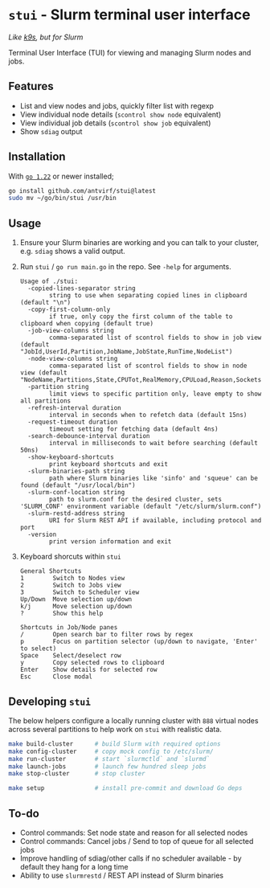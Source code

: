 # `stui` - Slurm terminal user interface

*Like [k9s](https://k9scli.io/), but for Slurm*

Terminal User Interface (TUI) for viewing and managing Slurm nodes and jobs.

## Features

- List and view nodes and jobs, quickly filter list with regexp
- View individual node details (`scontrol show node` equivalent)
- View individual job details (`scontrol show job` equivalent)
- Show `sdiag` output

## Installation

With [`go 1.22`](https://go.dev/doc/install) or newer installed;

```bash
go install github.com/antvirf/stui@latest
sudo mv ~/go/bin/stui /usr/bin
```

## Usage

1. Ensure your Slurm binaries are working and you can talk to your cluster, e.g. `sdiag` shows a valid output.

2. Run `stui` / `go run main.go` in the repo. See `-help` for arguments.

    <!-- REPLACE_START -->
    ```
    Usage of ./stui:
      -copied-lines-separator string
        	string to use when separating copied lines in clipboard (default "\n")
      -copy-first-column-only
        	if true, only copy the first column of the table to clipboard when copying (default true)
      -job-view-columns string
        	comma-separated list of scontrol fields to show in job view (default "JobId,UserId,Partition,JobName,JobState,RunTime,NodeList")
      -node-view-columns string
        	comma-separated list of scontrol fields to show in node view (default "NodeName,Partitions,State,CPUTot,RealMemory,CPULoad,Reason,Sockets,CoresPerSocket,ThreadsPerCore,Gres")
      -partition string
        	limit views to specific partition only, leave empty to show all partitions
      -refresh-interval duration
        	interval in seconds when to refetch data (default 15ns)
      -request-timeout duration
        	timeout setting for fetching data (default 4ns)
      -search-debounce-interval duration
        	interval in milliseconds to wait before searching (default 50ns)
      -show-keyboard-shortcuts
        	print keyboard shortcuts and exit
      -slurm-binaries-path string
        	path where Slurm binaries like 'sinfo' and 'squeue' can be found (default "/usr/local/bin")
      -slurm-conf-location string
        	path to slurm.conf for the desired cluster, sets 'SLURM_CONF' environment variable (default "/etc/slurm/slurm.conf")
      -slurm-restd-address string
        	URI for Slurm REST API if available, including protocol and port
      -version
        	print version information and exit
    ```
    <!-- REPLACE_END -->

3. Keyboard shorcuts within `stui`

    <!-- REPLACE_SHORTCUTS_START -->
    ```
    General Shortcuts
    1        Switch to Nodes view
    2        Switch to Jobs view
    3        Switch to Scheduler view
    Up/Down  Move selection up/down
    k/j      Move selection up/down
    ?        Show this help
    
    Shortcuts in Job/Node panes
    /        Open search bar to filter rows by regex
    p        Focus on partition selector (up/down to navigate, 'Enter' to select)
    Space    Select/deselect row
    y        Copy selected rows to clipboard
    Enter    Show details for selected row
    Esc      Close modal
    
    ```
    <!-- REPLACE_SHORTCUTS_END -->

## Developing `stui`

The below helpers configure a locally running cluster with `888` virtual nodes across several partitions to help work on `stui` with realistic data.

```bash
make build-cluster      # build Slurm with required options
make config-cluster     # copy mock config to /etc/slurm/
make run-cluster        # start `slurmctld` and `slurmd`
make launch-jobs        # launch few hundred sleep jobs
make stop-cluster       # stop cluster

make setup              # install pre-commit and download Go deps
```

## To-do

- Control commands: Set node state and reason for all selected nodes
- Control commands: Cancel jobs / Send to top of queue for all selected jobs
- Improve handling of sdiag/other calls if no scheduler available - by default they hang for a long time
- Ability to use `slurmrestd` / REST API instead of Slurm binaries
